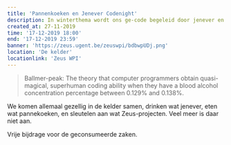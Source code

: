 ```yaml
---
title: 'Pannenkoeken en Jenever Codenight'
description: In winterthema wordt ons ge-code begeleid door jenever en pannenkoeken. Gezellig, losjes, Ballmer-peak.
created_at: 27-11-2019
time: '17-12-2019 18:00'
end: '17-12-2019 23:59'
banner: 'https://zeus.ugent.be/zeuswpi/bdbwpUDj.png'
location: 'De kelder'
locationlink: 'Zeus WPI'
---
```


> Ballmer-peak: The theory that computer programmers obtain quasi-magical, superhuman coding ability when they have a blood alcohol concentration percentage between 0.129% and 0.138%.


We komen allemaal gezellig in de kelder samen, drinken wat jenever, eten wat pannekoeken, en sleutelen aan wat Zeus-projecten. Veel meer is daar niet aan.

Vrije bijdrage voor de geconsumeerde zaken.
